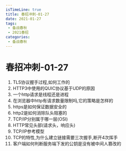 ```yaml
---
isTimeLine: true
title: 春招冲刺-01-27
date: 2021-01-27
tags:
 - 备战春秋
 - 2021春招
categories:
 - 备战春秋
---
```

# 春招冲刺-01-27

1. TLS协议握手过程,如何工作的
2. HTTP3中使用的QUIC协议基于UDP的原因
3. 一个http请求是线程还是进程
4. 在浏览器中http有请求数量限制吗,它的策略是怎样的
5. https是如何保证数据安全的
6. http2是如何消除队头阻塞的
7. TCP/IP分别属于哪一层(OSI)
8. HTTP常见头部(请求头，响应头)
9. TCP/IP参考模型
10. TCP的特性,为什么建立链接需要三次握手,断开4次挥手
11. 客户端如何判断服务端下发的公钥是没有被中间人篡改的

<comment/>
<tongji/>